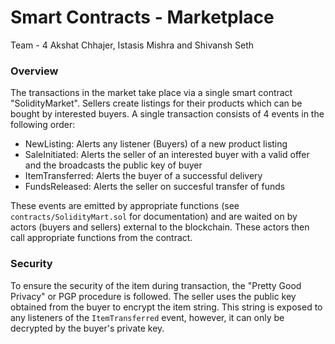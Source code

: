 # Smart Contracts - Marketplace

Team - 4
Akshat Chhajer, Istasis Mishra and Shivansh Seth
 
### Overview

The transactions in the market take place via a single smart contract "SolidityMarket". Sellers create listings for their products which can be bought by interested buyers. A single transaction consists of 4 events in the following order:
- NewListing: Alerts any listener (Buyers) of a new product listing
- SaleInitiated: Alerts the seller of an interested buyer with a valid offer and the broadcasts the public key of buyer
- ItemTransferred: Alerts the buyer of a successful delivery
- FundsReleased: Alerts the seller on succesful transfer of funds

These events are emitted by appropriate functions (see `contracts/SolidityMart.sol` for documentation) and are waited on by actors (buyers and sellers) external to the blockchain. These actors then call appropriate functions from the contract.

### Security
To ensure the security of the item during transaction, the "Pretty Good Privacy" or PGP procedure is followed. The seller uses the public key obtained from the buyer to encrypt the item string. This string is exposed to any listeners of the `ItemTransferred` event, however, it can only be decrypted by the buyer's private key. 